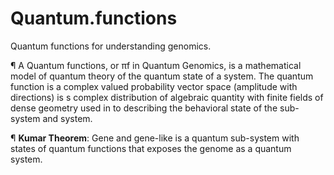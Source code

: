 # Quantum.functions
Quantum functions for understanding genomics.

¶ A Quantum functions, or πf in Quantum Genomics, is a mathematical model of quantum theory of the quantum state of a system.
The quantum function is a complex valued probability vector space (amplitude with directions) is s complex distribution of algebraic quantity with finite fields of dense geometry used in to describing the behavioral state of the sub-system and system.


¶ <b>Kumar Theorem</b>:
Gene and gene-like is a quantum sub-system with states of quantum functions that exposes the genome as a quantum system.
